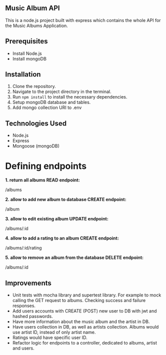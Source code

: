 ## Music Album API

This is a node.js project built with express which contains the whole API for the Music Albums Application.

## Prerequisites

- Install Node.js
- Install mongoDB

## Installation

1. Clone the repository.
2. Navigate to the project directory in the terminal.
3. Run `npm install` to install the necessary dependencies.
4. Setup mongoDB database and tables.
5. Add mongo collection URI to .env

## Technologies Used

- Node.js
- Express
- Mongoose (mongoDB)

# Defining endpoints

**1. return all albums READ
endpoint:**

/albums

**2. allow to add new album to database CREATE
endpoint:**

/album

**3. allow to edit existing album UPDATE
endpoint:**

/albums/:id

**4. allow to add a rating to an album CREATE
endpoint:**

/albums/:id/rating

**5. allow to remove an album from the database DELETE
endpoint:**

/albums/:id

## Improvements

- Unit tests with mocha library and supertest library. For example to mock calling the GET request to albums. Checking success and failure responses.
- Add users accounts with CREATE (POST) new user to DB with jwt and hashed passwords.
- Have more information about the music album and the artist in DB.
- Have users collection in DB, as well as artists collection. Albums would use artist ID, instead of only artist name.
- Ratings would have specific user ID.
- Refactor logic for endpoints to a controller, dedicated to albums, artist and users.
